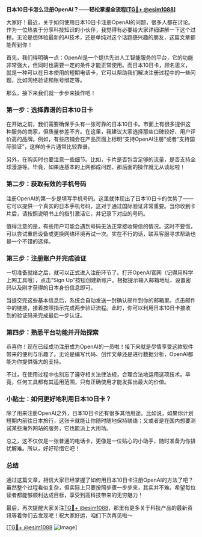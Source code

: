 **日本10日卡怎么注册OpenAI？——轻松掌握全流程[[TG💪+ @esim1088](https://t.me/s/esim1088)]**

大家好！最近，关于如何使用日本10日卡注册OpenAI的问题，很多人都在讨论。作为一位热衷于分享科技知识的小伙伴，我觉得有必要给大家详细讲解一下这个过程。无论是想体验最新的AI技术，还是单纯对这个话题感兴趣的朋友，这篇文章都能帮到你！

首先，我们得明确一点：OpenAI是一个提供先进人工智能服务的平台，它的功能非常强大，但同时也需要一定的条件才能正常使用。而日本10日卡，顾名思义，就是一种可以在日本使用的短期电话卡，它可以帮助我们解决注册过程中的一些问题，比如网络验证和账号绑定等。

那么，接下来我们就一步步来操作吧！

### 第一步：选择靠谱的日本10日卡

在开始之前，我们需要确保手头有一张可靠的日本10日卡。市面上有很多提供这种服务的商家，但质量参差不齐。在这里，我建议大家选择那些口碑较好、用户评价高的品牌。例如，有些店铺会在产品页面上标明“支持OpenAI注册”或者“支持国际验证”，这样的卡片通常比较靠谱。

另外，在购买时也要注意一些细节。比如，卡片是否包含足够的流量，是否支持全球漫游等。毕竟，如果连基本的上网都成问题，那后面的操作就无从谈起啦！

### 第二步：获取有效的手机号码

注册OpenAI的第一步是填写手机号码。这里就体现出了日本10日卡的优势了——它可以提供一个真实的日本手机号码，这对于通过国际验证非常重要。当你收到卡片后，请按照说明书上的指引激活它，并记录下对应的号码。

值得注意的是，有些用户可能会遇到号码无法正常接收短信的情况。这时不要慌，可以尝试重启设备或更换网络环境再试一次。实在不行的话，联系客服寻求帮助也是一个不错的选择。

### 第三步：注册账户并完成验证

一切准备就绪之后，就可以正式进入注册环节了。打开OpenAI官网（记得用科学上网工具哦），点击“Sign Up”按钮创建新账户。根据提示输入邮箱地址、设置密码以及刚才获得的日本身份信息即可。

当提交完这些基本信息后，系统会自动发送一封确认邮件到你的邮箱里。点击邮件中的链接，接着按照指示完成两步验证流程。此时，你可以利用日本10日卡接收到的验证码来完成最后一步认证。

### 第四步：熟悉平台功能并开始探索

恭喜你！现在已经成功注册成为OpenAI的一员啦！接下来就是尽情享受这款软件带来的便利与乐趣了。无论是编写代码、创作文章还是进行数据分析，OpenAI都能为你提供强大的支持。

不过，在使用过程中也别忘了遵守相关法律法规，合理合法地运用这项技术。毕竟，任何工具都有其适用范围，只有正确使用才能发挥出最大的价值。

### 小贴士：如何更好地利用日本10日卡？

除了用来注册OpenAI之外，日本10日卡还有很多其他用途。比如说，如果你计划短期内前往日本旅行，这张卡就能让你随时随地保持联络；又或者是在国内想要测试某些海外网站的服务，它也能派上大用场。

总之，这不仅仅是一张普通的电话卡，更像是一位贴心的小助手，随时准备为你排忧解难。所以，好好珍惜它吧！

### 总结

通过这篇文章，相信大家已经掌握了如何用日本10日卡注册OpenAI的方法了吧？虽然整个过程看似复杂，但实际上只要按照步骤一步步来，其实并不难。希望每位读者都能够顺利达成目标，享受到高科技带来的无穷魅力！

最后，再次提醒大家关注[TG💪+ @esim1088](https://t.me/s/esim1088)，那里有更多关于科技产品的最新资讯等着你们去发现呢！祝大家好运，咱们下次再见啦～

[[TG💪+ @esim1088](https://t.me/s/esim1088) ![Image](https://i.postimg.cc/4NQfJmqS/Snipaste-2025-05-13-00-14-12.png)]
